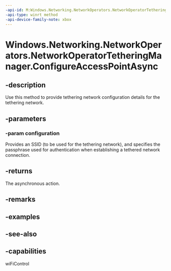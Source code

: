 ```yaml
---
-api-id: M:Windows.Networking.NetworkOperators.NetworkOperatorTetheringManager.ConfigureAccessPointAsync(Windows.Networking.NetworkOperators.NetworkOperatorTetheringAccessPointConfiguration)
-api-type: winrt method
-api-device-family-note: xbox
---
```


<!-- Method syntax
public Windows.Foundation.IAsyncAction ConfigureAccessPointAsync(Windows.Networking.NetworkOperators.NetworkOperatorTetheringAccessPointConfiguration configuration)
-->

# Windows.Networking.NetworkOperators.NetworkOperatorTetheringManager.ConfigureAccessPointAsync

## -description
Use this method to provide tethering network configuration details for the tethering network.

## -parameters
### -param configuration
Provides an SSID (to be used for the tethering network), and specifies the passphrase used for authentication when establishing a tethered network connection.

## -returns
The asynchronous action.

## -remarks

## -examples

## -see-also

## -capabilities
wiFiControl
